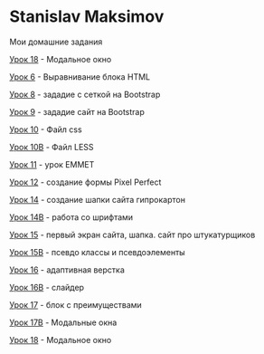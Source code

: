 
# Stanislav Maksimov
Мои домашние задания

[Урок 18](https://staslker.github.io/index.html/ "Модальное окно") - Модальное окно

[Урок 6](https://staslker.github.io/Modul3.Lesson8/ "Выравнивание блока") - Выравнивание блока HTML

[Урок 8](https://staslker.github.io/Modul3.Lesson8/ "Сетка на Bootstrap") - зададие с сеткой на Bootstrap

[Урок 9](https://staslker.github.io/Lesson9/ "Сайт на Bootstrap") - зададие сайт на Bootstrap

[Урок 10](https://staslker.github.io/lesson10/ "Файл css") - Файл css

[Урок 10B](https://staslker.github.io/Lesson10б/ "Файл LESS") - Файл LESS

[Урок 11](https://staslker.github.io/Lesson11 "урок EMMET") - урок EMMET

[Урок 12](https://staslker.github.io/Lesson12/ "создание формы Pixel Perfect") - создание формы Pixel Perfect 

[Урок 14](https://staslker.github.io/lesson14/index.html "создание шапки сайта гипрокартон") - создание шапки сайта гипрокартон 

[Урок 14B](https://staslker.github.io/Lesson14B/ "работа со шрифтами") - работа со шрифтами

[Урок 15](https://staslker.github.io/Lesson15/ "шапка сайта") - первый экран сайта, шапка. сайт про штукатурщиков

[Урок 15B](https://staslker.github.io/Lesson15B/ "псевдо классы и псевдоэлементы") - псевдо классы и псевдоэлементы

[Урок 16](https://staslker.github.io/Lesson16/ "адаптивная верстка") - адаптивная верстка

[Урок 16B](https://staslker.github.io/Lesson16B/ "слайдер") - слайдер

[Урок 17](https://staslker.github.io/Lesson17/ "блок с преимуществами") - блок с преимуществами

[Урок 17B](https://staslker.github.io/Lesson17B/ "Модальные окна") - Модальные окна

[Урок 18](https://staslker.github.io/Lesson18/ "Модальное окно") - Модальное окно
